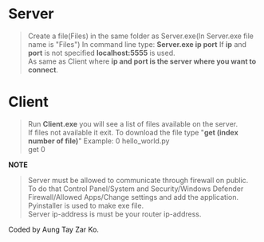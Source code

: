 # Server
> Create a file(Files) in the same folder as Server.exe(In Server.exe file name is "Files")
> In command line type: **Server.exe ip port**
> If **ip** and **port** is not specified **localhost:5555** is used.  
> As same as Client where **ip and port is the server where you want to connect**.

# Client
> Run **Client.exe** you will see a list of files available on the server.  
> If files not available it exit.
> To download the file type "**get (index number of file)**" 
> Example:
  0 hello_world.py  
  get 0

**NOTE**
> Server must be allowed to communicate through firewall on public.  
> To do that Control Panel/System and Security/Windows Defender Firewall/Allowed Apps/Change settings and add the application.  
> Pyinstaller is used to make exe file.  
> Server ip-address is must be your router ip-address.

Coded by Aung Tay Zar Ko.
